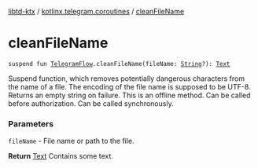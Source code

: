 [libtd-ktx](../index.md) / [kotlinx.telegram.coroutines](index.md) / [cleanFileName](./clean-file-name.md)

# cleanFileName

`suspend fun `[`TelegramFlow`](../kotlinx.telegram.core/-telegram-flow/index.md)`.cleanFileName(fileName: `[`String`](https://kotlinlang.org/api/latest/jvm/stdlib/kotlin/-string/index.html)`?): `[`Text`](https://tdlibx.github.io/td/docs/org/drinkless/td/libcore/telegram/TdApi/Text.html)

Suspend function, which removes potentially dangerous characters from the name of a file. The
encoding of the file name is supposed to be UTF-8. Returns an empty string on failure. This is an
offline method. Can be called before authorization. Can be called synchronously.

### Parameters

`fileName` - File name or path to the file.

**Return**
[Text](https://tdlibx.github.io/td/docs/org/drinkless/td/libcore/telegram/TdApi/Text.html) Contains some text.

